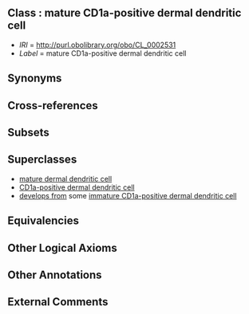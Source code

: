 
## Class : mature CD1a-positive dermal dendritic cell

 * *IRI* = http://purl.obolibrary.org/obo/CL_0002531
 * *Label* = mature CD1a-positive dermal dendritic cell

## Synonyms


## Cross-references


## Subsets


## Superclasses

 * [mature dermal dendritic cell](../../CL/10/CL_0001010.md)
 * [CD1a-positive dermal dendritic cell](../../CL/29/CL_0002529.md)
 * [develops from](../../RO/02/RO_0002202.md) some [immature CD1a-positive dermal dendritic cell](../../CL/30/CL_0002530.md)

## Equivalencies


## Other Logical Axioms


## Other Annotations


## External Comments

